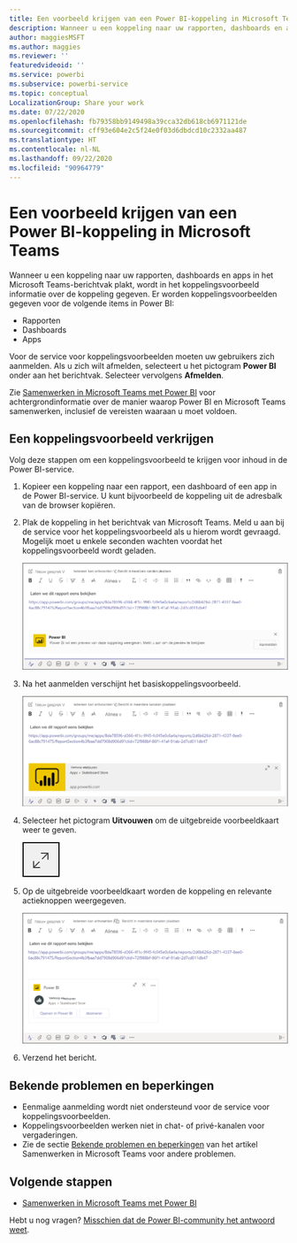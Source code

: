```yaml
---
title: Een voorbeeld krijgen van een Power BI-koppeling in Microsoft Teams
description: Wanneer u een koppeling naar uw rapporten, dashboards en apps in het Microsoft Teams-berichtvak plakt, wordt in het koppelingsvoorbeeld informatie over de koppeling gegeven.
author: maggiesMSFT
ms.author: maggies
ms.reviewer: ''
featuredvideoid: ''
ms.service: powerbi
ms.subservice: powerbi-service
ms.topic: conceptual
LocalizationGroup: Share your work
ms.date: 07/22/2020
ms.openlocfilehash: fb79358bb9149498a39cca32db618cb6971121de
ms.sourcegitcommit: cff93e604e2c5f24e0f03d6dbdcd10c2332aa487
ms.translationtype: HT
ms.contentlocale: nl-NL
ms.lasthandoff: 09/22/2020
ms.locfileid: "90964779"
---
```

# <a name="get-a-power-bi-link-preview-in-microsoft-teams"></a>Een voorbeeld krijgen van een Power BI-koppeling in Microsoft Teams

Wanneer u een koppeling naar uw rapporten, dashboards en apps in het Microsoft Teams-berichtvak plakt, wordt in het koppelingsvoorbeeld informatie over de koppeling gegeven. Er worden koppelingsvoorbeelden gegeven voor de volgende items in Power BI:

- Rapporten
- Dashboards
- Apps

Voor de service voor koppelingsvoorbeelden moeten uw gebruikers zich aanmelden. Als u zich wilt afmelden, selecteert u het pictogram **Power BI** onder aan het berichtvak. Selecteer vervolgens **Afmelden**.

Zie [Samenwerken in Microsoft Teams met Power BI](service-collaborate-microsoft-teams.md) voor achtergrondinformatie over de manier waarop Power BI en Microsoft Teams samenwerken, inclusief de vereisten waaraan u moet voldoen.

## <a name="get-a-link-preview"></a>Een koppelingsvoorbeeld verkrijgen

Volg deze stappen om een koppelingsvoorbeeld te krijgen voor inhoud in de Power BI-service.

1. Kopieer een koppeling naar een rapport, een dashboard of een app in de Power BI-service. U kunt bijvoorbeeld de koppeling uit de adresbalk van de browser kopiëren.

1. Plak de koppeling in het berichtvak van Microsoft Teams. Meld u aan bij de service voor het koppelingsvoorbeeld als u hierom wordt gevraagd. Mogelijk moet u enkele seconden wachten voordat het koppelingsvoorbeeld wordt geladen.

    ![Schermopname van Aanmelden bij Power BI-bot.](media/service-teams-link-preview/service-teams-link-preview-sign-in-needed.png)

1. Na het aanmelden verschijnt het basiskoppelingsvoorbeeld.

    ![Schermopname van het basiskoppelingsvoorbeeld.](media/service-teams-link-preview/service-teams-link-preview-basic.png)

1. Selecteer het pictogram **Uitvouwen** om de uitgebreide voorbeeldkaart weer te geven.

    ![Schermopname van het pictogram Uitvouwen.](media/service-teams-link-preview/service-teams-link-preview-expand-icon.png)

1. Op de uitgebreide voorbeeldkaart worden de koppeling en relevante actieknoppen weergegeven.

    ![Schermopname van een uitgebreide koppelingsvoorbeeldkaart.](media/service-teams-link-preview/service-teams-link-preview-nice-card.png)

1. Verzend het bericht.

## <a name="known-issues-and-limitations"></a>Bekende problemen en beperkingen

- Eenmalige aanmelding wordt niet ondersteund voor de service voor koppelingsvoorbeelden.
- Koppelingsvoorbeelden werken niet in chat- of privé-kanalen voor vergaderingen.
- Zie de sectie [Bekende problemen en beperkingen](service-collaborate-microsoft-teams.md#known-issues-and-limitations) van het artikel Samenwerken in Microsoft Teams voor andere problemen.

## <a name="next-steps"></a>Volgende stappen

- [Samenwerken in Microsoft Teams met Power BI](service-collaborate-microsoft-teams.md)

Hebt u nog vragen? [Misschien dat de Power BI-community het antwoord weet](https://community.powerbi.com/).
